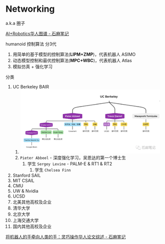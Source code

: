 # Networking

a.k.a 圈子

[AI+Robotics华人图谱 - 石麻笔记](https://mp.weixin.qq.com/s/eZZn4diIO1i51Xrb95l5xQ?poc_token=HKdE3WijaKu_F1Hf0H4FkMcHwsREh9_c1g6gTNJ_)

humanoid 控制算法 分3代
1. 用简单的基于模型的控制算法(**LIPM+ZMP**)，代表机器人 ASIMO
2. 动态模型控制和最优控制算法(**MPC+WBC**)，代表机器人 Atlas
3. 模拟仿真 + 强化学习


分类
1. UC Berkeley BAIR
   1. <img src="Pics/ntwk001.webp" width=1000>
   2. `Pieter Abbeel` - 深度强化学习，吴恩达的第一个博士生
      1. 学生 `Sergey Levine` - PALM-E & RT1 & RT2
         1. 学生 `Chelsea Finn`
2. Stanford SAIL
3. MIT CSAIL
4. CMU
5. UW & Nvidia
6. UCSD
7. 北美其他高校及企业
8. 清华大学
9.  北京大学
10. 上海交通大学
11. 国内其他高校及企业



[将机器人的手牵向人类的手：灵巧操作华人论文综述 - 石麻笔记](https://mp.weixin.qq.com/s/XL1rQpJL9cJ6y-XcHjcHeA?poc_token=HKlE3WijzEQ2mqZSSBZ8IJWwrsbANPk8er0R_QSq)